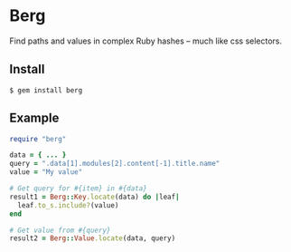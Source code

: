 # Berg

Find paths and values in complex Ruby hashes – much like css selectors.

## Install

```
$ gem install berg
```

## Example

``` ruby
require "berg"

data = { ... }
query = ".data[1].modules[2].content[-1].title.name"
value = "My value"

# Get query for #{item} in #{data}
result1 = Berg::Key.locate(data) do |leaf|
  leaf.to_s.include?(value)
end

# Get value from #{query}
result2 = Berg::Value.locate(data, query)
```